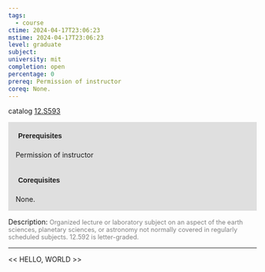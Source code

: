 ```yaml
---
tags:
  - course
ctime: 2024-04-17T23:06:23
mstime: 2024-04-17T23:06:23
level: graduate
subject: 
university: mit
completion: open
percentage: 0
prereq: Permission of instructor
coreq: None.
---
```


catalog [12.S593](http://student.mit.edu/catalog/m12c.html#12.S593)

<span style="display: block; padding: 15px; background-color: rgb(100, 100, 100, 0.2);"><font id="m_prereq878_0" style="display: block; font-family: Arial, sans-serif; font-weight: bold; padding: 5px">Prerequisites</font><br><span id="prereq878_0">Permission of instructor</span></span>
<span style="display: block; padding: 15px; background-color: rgb(100, 100, 100, 0.2);"><font id="m_coreq878_0" style="display: block; font-family: Arial, sans-serif; font-weight: bold; padding: 5px">Corequisites</font><br><span id="coreq878_0">None.</span></span>

<font style="">Description:</font>
<font style="color: grey; font-size: 0.8rem;">Organized lecture or laboratory subject on an aspect of the earth sciences, planetary sciences, or astronomy not normally covered in regularly scheduled subjects. 12.592 is letter-graded.</font>



---

<< HELLO, WORLD >>
